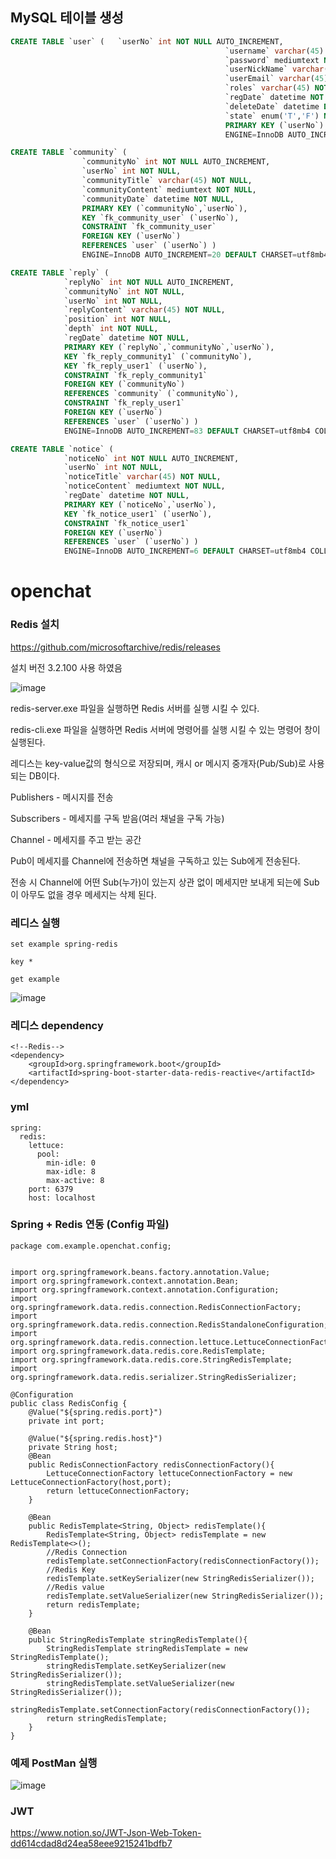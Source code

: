 ## MySQL 테이블 생성
```sql
CREATE TABLE `user` (   `userNo` int NOT NULL AUTO_INCREMENT,   
												`username` varchar(45) NOT NULL,   
												`password` mediumtext NOT NULL,   
												`userNickName` varchar(45) NOT NULL,   
												`userEmail` varchar(45) NOT NULL,   
												`roles` varchar(45) NOT NULL,   
												`regDate` datetime NOT NULL,   
												`deleteDate` datetime DEFAULT NULL,   
												`state` enum('T','F') NOT NULL,   
												PRIMARY KEY (`userNo`) ) 
												ENGINE=InnoDB AUTO_INCREMENT=33 DEFAULT CHARSET=utf8mb4 COLLATE=utf8mb4_0900_ai_ci

CREATE TABLE `community` (   
				`communityNo` int NOT NULL AUTO_INCREMENT,   
				`userNo` int NOT NULL,   
				`communityTitle` varchar(45) NOT NULL,   
				`communityContent` mediumtext NOT NULL,   
				`communityDate` datetime NOT NULL,   
				PRIMARY KEY (`communityNo`,`userNo`),   
				KEY `fk_community_user` (`userNo`),   
				CONSTRAINT `fk_community_user` 
				FOREIGN KEY (`userNo`) 
				REFERENCES `user` (`userNo`) ) 
				ENGINE=InnoDB AUTO_INCREMENT=20 DEFAULT CHARSET=utf8mb4 COLLATE=utf8mb4_0900_ai_ci

CREATE TABLE `reply` (   
			`replyNo` int NOT NULL AUTO_INCREMENT,   
			`communityNo` int NOT NULL,   
			`userNo` int NOT NULL,   
			`replyContent` varchar(45) NOT NULL,   
			`position` int NOT NULL,   
			`depth` int NOT NULL,   
			`regDate` datetime NOT NULL,   
			PRIMARY KEY (`replyNo`,`communityNo`,`userNo`),   
			KEY `fk_reply_community1` (`communityNo`),   
			KEY `fk_reply_user1` (`userNo`),   
			CONSTRAINT `fk_reply_community1` 
			FOREIGN KEY (`communityNo`) 
			REFERENCES `community` (`communityNo`),   
			CONSTRAINT `fk_reply_user1` 
			FOREIGN KEY (`userNo`) 
			REFERENCES `user` (`userNo`) ) 
			ENGINE=InnoDB AUTO_INCREMENT=83 DEFAULT CHARSET=utf8mb4 COLLATE=utf8mb4_0900_ai_ci

CREATE TABLE `notice` (   
			`noticeNo` int NOT NULL AUTO_INCREMENT,   
			`userNo` int NOT NULL,   
			`noticeTitle` varchar(45) NOT NULL,   
			`noticeContent` mediumtext NOT NULL,   
			`regDate` datetime NOT NULL,   
			PRIMARY KEY (`noticeNo`,`userNo`),   
			KEY `fk_notice_user1` (`userNo`),   
			CONSTRAINT `fk_notice_user1` 
			FOREIGN KEY (`userNo`) 
			REFERENCES `user` (`userNo`) ) 
			ENGINE=InnoDB AUTO_INCREMENT=6 DEFAULT CHARSET=utf8mb4 COLLATE=utf8mb4_0900_ai_ci
```



# openchat
### Redis 설치
https://github.com/microsoftarchive/redis/releases

설치 버전  3.2.100 사용 하였음

![image](https://user-images.githubusercontent.com/74044234/155298804-692fd2e8-e4f6-4a25-a059-0b818ada5a84.png)

redis-server.exe 파일을 실행하면 Redis 서버를 실행 시킬 수 있다.

redis-cli.exe 파일을 실행하면 Redis 서버에 명령어를 실행 시킬 수 있는 명령어 창이 실행된다.

레디스는 key-value값의 형식으로 저장되며, 캐시 or 메시지 중개자(Pub/Sub)로 사용되는 DB이다.

Publishers - 메시지를 전송

Subscribers - 메세지를 구독 받음(여러 채널을 구독 가능)

Channel - 메세지를 주고 받는 공간

Pub이 메세지를 Channel에 전송하면 채널을 구독하고 있는 Sub에게 전송된다.

전송 시 Channel에 어떤 Sub(누가)이 있는지 상관 없이 메세지만 보내게 되는에 Sub이 아무도 없을 경우 메세지는 삭제 된다.

### 레디스 실행

```
set example spring-redis

key *

get example
```
![image](https://user-images.githubusercontent.com/74044234/155299914-046bbc3f-dfa6-4517-a344-41e7a64b6dcd.png)

### 레디스 dependency
```
<!--Redis-->
<dependency>
	<groupId>org.springframework.boot</groupId>
	<artifactId>spring-boot-starter-data-redis-reactive</artifactId>
</dependency>
```

### yml
```
spring:
  redis:
    lettuce:
      pool:
        min-idle: 0
        max-idle: 8
        max-active: 8
    port: 6379
    host: localhost
```

### Spring + Redis 연동 (Config 파일)
```
package com.example.openchat.config;


import org.springframework.beans.factory.annotation.Value;
import org.springframework.context.annotation.Bean;
import org.springframework.context.annotation.Configuration;
import org.springframework.data.redis.connection.RedisConnectionFactory;
import org.springframework.data.redis.connection.RedisStandaloneConfiguration;
import org.springframework.data.redis.connection.lettuce.LettuceConnectionFactory;
import org.springframework.data.redis.core.RedisTemplate;
import org.springframework.data.redis.core.StringRedisTemplate;
import org.springframework.data.redis.serializer.StringRedisSerializer;

@Configuration
public class RedisConfig {
    @Value("${spring.redis.port}")
    private int port;

    @Value("${spring.redis.host}")
    private String host;
    @Bean
    public RedisConnectionFactory redisConnectionFactory(){
        LettuceConnectionFactory lettuceConnectionFactory = new LettuceConnectionFactory(host,port);
        return lettuceConnectionFactory;
    }

    @Bean
    public RedisTemplate<String, Object> redisTemplate(){
        RedisTemplate<String, Object> redisTemplate = new RedisTemplate<>();
        //Redis Connection
        redisTemplate.setConnectionFactory(redisConnectionFactory());
        //Redis Key
        redisTemplate.setKeySerializer(new StringRedisSerializer());
        //Redis value
        redisTemplate.setValueSerializer(new StringRedisSerializer());
        return redisTemplate;
    }

    @Bean
    public StringRedisTemplate stringRedisTemplate(){
        StringRedisTemplate stringRedisTemplate = new StringRedisTemplate();
        stringRedisTemplate.setKeySerializer(new StringRedisSerializer());
        stringRedisTemplate.setValueSerializer(new StringRedisSerializer());
        stringRedisTemplate.setConnectionFactory(redisConnectionFactory());
        return stringRedisTemplate;
    }
}

```


### 예제 PostMan 실행
![image](https://user-images.githubusercontent.com/74044234/155322119-2e735c88-7435-41da-865b-2e18c998393d.png)


### JWT 
https://www.notion.so/JWT-Json-Web-Token-dd614cdad8d24ea58eee9215241bdfb7

